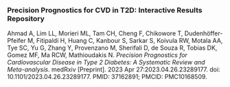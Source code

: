 
### Precision Prognostics for CVD in T2D: Interactive Results Repository

Ahmad A, Lim LL, Morieri ML, Tam CH, Cheng F, Chikowore T,
Dudenhöffer-Pfeifer M, Fitipaldi H, Huang C, Kanbour S, Sarkar S,
Koivula RW, Motala AA, Tye SC, Yu G, Zhang Y, Provenzano M, Sherifali D,
de Souza R, Tobias DK, Gomez MF, Ma RCW, Mathioudakis N. *Precision
Prognostics for Cardiovascular Disease in Type 2 Diabetes: A Systematic
Review and Meta-analysis*. medRxiv \[Preprint\]. 2023 Apr
27:2023.04.26.23289177. doi: 10.1101/2023.04.26.23289177. PMID:
37162891; PMCID: PMC10168509.
